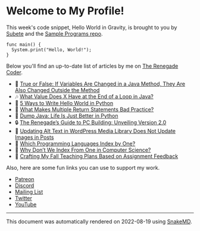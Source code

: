 # Welcome to My Profile!

This week's code snippet, Hello World in Gravity, is brought to you by [Subete](https://subete.jeremygrifski.com/en/latest/) and the [Sample Programs repo](https://sampleprograms.io/).

```Gravity
func main() {
  System.print("Hello, World!");
}
```

Below you'll find an up-to-date list of articles by me on [The Renegade Coder](https://therenegadecoder.com).

- :gem: [True or False: If Variables Are Changed in a Java Method, They Are Also Changed Outside the Method](https://therenegadecoder.com/code/true-or-false-if-variables-are-changed-in-a-java-method-they-are-also-changed-outside-the-method/)
- :notes: [What Value Does X Have at the End of a Loop in Java?](https://therenegadecoder.com/code/what-value-does-x-have-at-the-end-of-a-loop-in-java/)
- :seedling: [5 Ways to Write Hello World in Python](https://therenegadecoder.com/code/5-ways-to-write-hello-world-in-python/)
- :door: [What Makes Multiple Return Statements Bad Practice?](https://therenegadecoder.com/code/what-makes-multiple-return-statements-bad-practice/)
- :seedling: [Dump Java: Life Is Just Better in Python](https://therenegadecoder.com/code/dump-java-life-is-just-better-in-python/)
- :lock: [The Renegade’s Guide to PC Building: Unveiling Version 2.0](https://therenegadecoder.com/blog/the-renegades-guide-to-pc-building-unveiling-version-2-0/)
- :gem: [Updating Alt Text in WordPress Media Library Does Not Update Images in Posts](https://therenegadecoder.com/meta/updating-alt-text-in-wordpress-media-library-does-not-update-images-in-posts/)
- :dango: [Which Programming Languages Index by One?](https://therenegadecoder.com/code/which-programming-languages-index-by-one/)
- :milky_way: [Why Don’t We Index From One in Computer Science?](https://therenegadecoder.com/code/why-dont-we-index-from-one-in-computer-science/)
- :tea: [Crafting My Fall Teaching Plans Based on Assignment Feedback](https://therenegadecoder.com/teach/crafting-my-fall-teaching-plans-based-on-assignment-feedback/)

Also, here are some fun links you can use to support my work.

- [Patreon](https://www.patreon.com/TheRenegadeCoder)
- [Discord](https://discord.gg/Jhmtj7Z)
- [Mailing List](https://therenegadecoder.com/about/newsletter)
- [Twitter](https://twitter.com/RenegadeCoder94)
- [YouTube](https://www.youtube.com/channel/UCpyoVwOqYRlSAEUPEn7P9hw)

---

This document was automatically rendered on 2022-08-19 using [SnakeMD](https://www.snakemd.io).